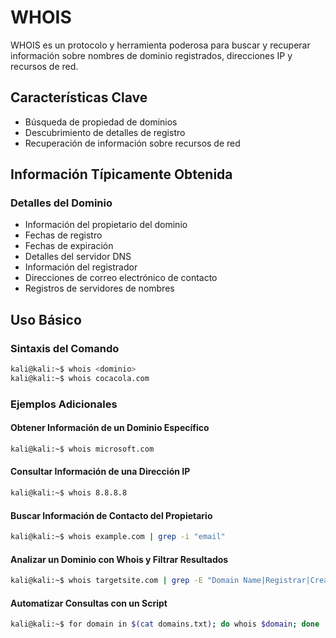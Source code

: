 # WHOIS

WHOIS es un protocolo y herramienta poderosa para buscar y recuperar información sobre nombres de dominio registrados, direcciones IP y recursos de red.

## Características Clave

- Búsqueda de propiedad de dominios
- Descubrimiento de detalles de registro
- Recuperación de información sobre recursos de red

## Información Típicamente Obtenida

### Detalles del Dominio
- Información del propietario del dominio
- Fechas de registro
- Fechas de expiración
- Detalles del servidor DNS
- Información del registrador
- Direcciones de correo electrónico de contacto
- Registros de servidores de nombres

## Uso Básico

### Sintaxis del Comando

```bash
kali@kali:~$ whois <dominio>
kali@kali:~$ whois cocacola.com
```

### Ejemplos Adicionales

#### Obtener Información de un Dominio Específico
```bash
kali@kali:~$ whois microsoft.com
```

#### Consultar Información de una Dirección IP
```bash
kali@kali:~$ whois 8.8.8.8
```


#### Buscar Información de Contacto del Propietario
```bash
kali@kali:~$ whois example.com | grep -i "email"
```

#### Analizar un Dominio con Whois y Filtrar Resultados
```bash
kali@kali:~$ whois targetsite.com | grep -E "Domain Name|Registrar|Creation Date|Expiration Date"
```

#### Automatizar Consultas con un Script
```bash
kali@kali:~$ for domain in $(cat domains.txt); do whois $domain; done
```


